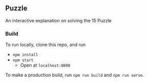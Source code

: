 ## Puzzle

An interactive explanation on solving the 15 Puzzle

### Build

To run locally, clone this repo, and run

- `npm install`
- `npm start`
  - Open at `localhost:8000`

To make a production build, run `npm run build` and `npm run serve`.
